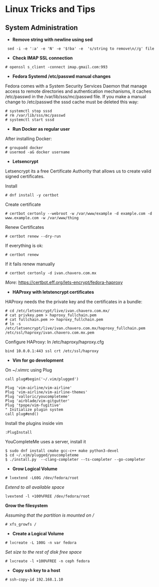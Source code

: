 # Linux Tricks and Tips

## System Administration

* **Remove string with newline using sed**
```
 sed -i -e ':a' -e 'N' -e '$!ba' -e  's/string to remove\n//g' file
```

* **Check IMAP SSL connection**
```
# openssl s_client -connect imap.gmail.com:993 
```

* **Fedora Systemd /etc/passwd manual changes**

Fedora comes with a System Security Services Daemon that manage access to remote directories and authentication mechanisms, it caches /etc/passwd in the /var/lib/sss/mc/passwd file.
If you make a manual change to /etc/passwd the sssd cache must be deleted this way:

```
# systemctl stop sssd
# rm /var/lib/sss/mc/passwd
# systemctl start sssd
```

* **Run Docker as regular user**

After installing Docker:
```
# groupadd docker
# usermod -aG docker username
```

* **Letsencrypt**

Letsencrypt its a free Certificate Authority that allows us to create valid signed certificates.

Install
```
# dnf install -y certbot
```

Create certificate

```
# certbot certonly --webroot -w /var/www/example -d example.com -d www.example.com -w /var/www/thing 
```

Renew Certificates
```
# certbot renew --dry-run
```

If everything is ok:
```
# certbot renew
```

If it fails renew manually
```
# certbot certonly -d ivan.chavero.com.mx
```

*More:* https://certbot.eff.org/lets-encrypt/fedora-haproxy

* **HAProxy with letstencrypt certificates**

HAProxy needs the the private key and the certificates in a bundle:
```
# cd /etc/letsencrypt/live/ivan.chavero.com.mx/
# cat privkey.pem > haproxy_fullchain.pem
# cat fullchain.pem >> haproxy_fullchain.pem
# ln -s /etc/letsencrypt/live/ivan.chavero.com.mx/haproxy_fullchain.pem /etc/ssl/haproxy/ivan.chavero.com.mx.pem
```

Configure HAProxy:
In /etc/haproxy/haproxy.cfg
```
bind 10.0.0.1:443 ssl crt /etc/ssl/haproxy
```

* **Vim for go development**

On ~/.vimrc using Plug

```
call plug#begin('~/.vim/plugged')

Plug 'vim-airline/vim-airline'
Plug 'vim-airline/vim-airline-themes'
Plug 'valloric/youcompleteme'
Plug 'airblade/vim-gitgutter'
Plug 'tpope/vim-fugitive'
" Initialize plugin system
call plug#end()

```

Install the plugins inside vim

```
:PlugInstall
```

YouCompleteMe uses a server, install it

```
$ sudo dnf install cmake gcc-c++ make python3-devel
$ cd ~/.vim/plugged/youcompleteme
$ ./install.py  --clang-completer --ts-completer --go-completer

```

* **Grow Logical Volume**

```
# lvextend -L60G /dev/fedora/root
```

*Extend to all available space*

```
lvextend -l +100%FREE /dev/fedora/root
```

**Grow the filesystem**

*Assuming that the partition is mounted on /*

```
# xfs_growfs /
```

* **Create a Logical Volume**

```
# lvcreate -L 100G -n var fedora
```

*Set size to the rest of disk free space*

```
# lvcreate -l +100%FREE -n ceph fedora
```

* **Copy ssh key to a host**

```
# ssh-copy-id 192.168.1.10
```
